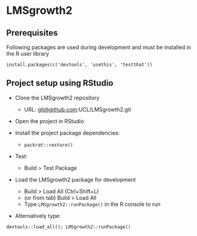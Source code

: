 # LMSgrowth2

## Prerequisites

Following packages are used during development and must be installed in the R user library

```
install.packages(c('devtools', 'usethis', 'testthat'))
```

## Project setup using RStudio

- Clone the LMSgrowth2 repository
    - URL: git@github.com:UCL/LMSgrowth2.git

- Open the project in RStudio

- Install the project package dependencies:
  - `packrat::restore()`
  
- Test:
  - Build > Test Package

- Load the LMSgrowth2 package for development
    - Build > Load All (Ctrl+Shift+L)
    - (or from tab) Build > Load All
    - Type `LMSgrowth2::runPackage()` in the R console to run

- Alternatively type:

```
devtools::load_all(); LMSgrowth2::runPackage()
```
